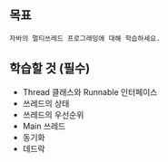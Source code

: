 ## 목표
    자바의 멀티쓰레드 프로그래밍에 대해 학습하세요.

## 학습할 것 (필수)
- Thread 클래스와 Runnable 인터페이스
- 쓰레드의 상태
- 쓰레드의 우선순위
- Main 쓰레드
- 동기화
- 데드락